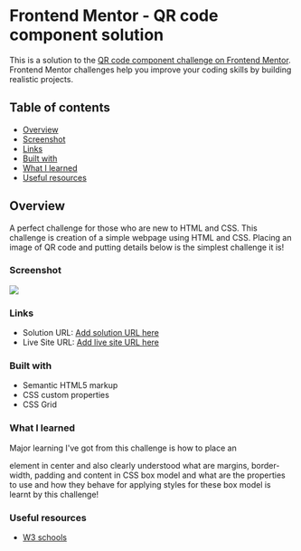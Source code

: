 # Frontend Mentor - QR code component solution

This is a solution to the [QR code component challenge on Frontend Mentor](https://www.frontendmentor.io/challenges/qr-code-component-iux_sIO_H). Frontend Mentor challenges help you improve your coding skills by building realistic projects. 

## Table of contents

  - [Overview](#overview)
  - [Screenshot](#screenshot)
  - [Links](#links)
  - [Built with](#built-with)
  - [What I learned](#what-i-learned)
  - [Useful resources](#useful-resources)

## Overview

A perfect challenge for those who are new to HTML and CSS. This challenge is creation of a simple webpage using HTML and CSS. Placing an image of QR code and putting details below is the simplest challenge it is!

### Screenshot

![](/qr-code-component-main/images/QR-code-challenge.png)


### Links

- Solution URL: [Add solution URL here](https://your-solution-url.com)
- Live Site URL: [Add live site URL here](https://your-live-site-url.com)

### Built with

- Semantic HTML5 markup
- CSS custom properties
- CSS Grid

### What I learned

Major learning I've got from this challenge is how to place an <div> element in center and also clearly understood what are margins, border-width, padding and content in CSS box model and what are the properties to use and how they behave for applying styles for these box model is learnt by this challenge!

### Useful resources

- [W3 schools](https://www.w3schools.com/css/css_boxmodel.asp)
